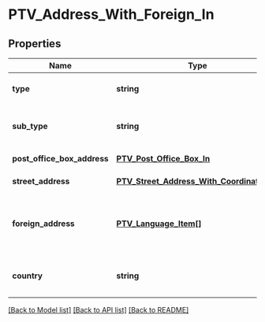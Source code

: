 # PTV_Address_With_Foreign_In

## Properties
Name | Type | Description | Notes
------------ | ------------- | ------------- | -------------
**type** | **string** | Address type, Visiting or Postal. | 
**sub_type** | **string** | Address sub type, Street, PostOfficeBox or Foreign. | 
**post_office_box_address** | [**PTV_Post_Office_Box_In**](PTV_Post_Office_Box_In.md) | Post office box address | [optional] 
**street_address** | [**PTV_Street_Address_With_Coordinates_In**](PTV_Street_Address_With_Coordinates_In.md) | Street address. | [optional] 
**foreign_address** | [**PTV_Language_Item[]**](PTV_Language_Item.md) | Localized list of foreign address information. (Max.Length: 500). | [optional] 
**country** | **string** | Country code (ISO 3166-1 alpha-2), for example FI. | [optional] 

[[Back to Model list]](../README.md#documentation-for-models) [[Back to API list]](../README.md#documentation-for-api-endpoints) [[Back to README]](../README.md)


